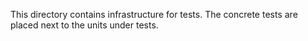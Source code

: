 This directory contains infrastructure for tests. The concrete tests are placed
next to the units under tests.
